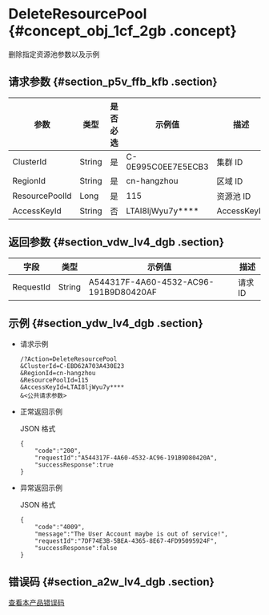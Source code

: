 # DeleteResourcePool {#concept_obj_1cf_2gb .concept}

删除指定资源池参数以及示例

## 请求参数 {#section_p5v_ffb_kfb .section}

|参数|类型|是否必选|示例值|描述|
|--|--|----|---|--|
|ClusterId|String|是|C-0E995C0EE7E5ECB3|集群 ID|
|RegionId|String|是|cn-hangzhou|区域 ID|
|ResourcePoolId|Long|是|115|资源池 ID|
|AccessKeyId|String|否|LTAI8ljWyu7y\*\*\*\*|AccessKeyId|

## 返回参数 {#section_vdw_lv4_dgb .section}

|字段|类型|示例值|描述|
|--|--|---|--|
|RequestId|String|A544317F-4A60-4532-AC96-191B9D80420AF|请求 ID|

## 示例 {#section_ydw_lv4_dgb .section}

-   请求示例

    ```
    /?Action=DeleteResourcePool
    &ClusterId=C-EBD62A703A430E23
    &RegionId=cn-hangzhou
    &ResourcePoolId=115
    &AccessKeyId=LTAI8ljWyu7y****
    &<公共请求参数>
    ```

-   正常返回示例

    JSON 格式

    ```
    {
    	"code":"200",
    	"requestId":"A544317F-4A60-4532-AC96-191B9D80420A",
    	"successResponse":true
    }
    ```

-   异常返回示例

    JSON 格式

    ```
    {
    	"code":"4009",
    	"message":"The User Account maybe is out of service!",
    	"requestId":"7DF74E3B-5BEA-4365-8E67-4FD95095924F",
    	"successResponse":false
    }
    ```


## 错误码 {#section_a2w_lv4_dgb .section}

[查看本产品错误码](https://error-center.alibabacloud.com/status/product/Emr)

